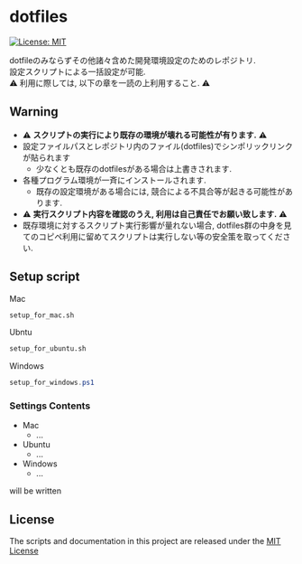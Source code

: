 # dotfiles

[![License: MIT](https://img.shields.io/badge/License-MIT-yellow.svg)](https://opensource.org/licenses/MIT)

dotfileのみならずその他諸々含めた開発環境設定のためのレポジトリ.  
設定スクリプトによる一括設定が可能.  
:warning: 利用に際しては, 以下の章を一読の上利用すること.  :warning:

## Warning

- :warning: **スクリプトの実行により既存の環境が壊れる可能性が有ります.**  :warning:
- 設定ファイルパスとレポジトリ内のファイル(dotfiles)でシンポリックリンクが貼られます
  - 少なくとも既存のdotfilesがある場合は上書きされます.
- 各種プログラム環境が一斉にインストールされます.
  - 既存の設定環境がある場合には, 競合による不具合等が起きる可能性があります.
- :warning: **実行スクリプト内容を確認のうえ, 利用は自己責任でお願い致します.**  :warning:
- 既存環境に対するスクリプト実行影響が量れない場合, dotfiles群の中身を見てのコピペ利用に留めてスクリプトは実行しない等の安全策を取ってください.

## Setup script

Mac

```bash
setup_for_mac.sh
```

Ubntu

```bash
setup_for_ubuntu.sh
```

Windows

```ps1
setup_for_windows.ps1
```

### Settings Contents

- Mac
  - ...
- Ubuntu
  - ...
- Windows
  - ...

will be written

## License

The scripts and documentation in this project are released under the [MIT License](LICENSE)
